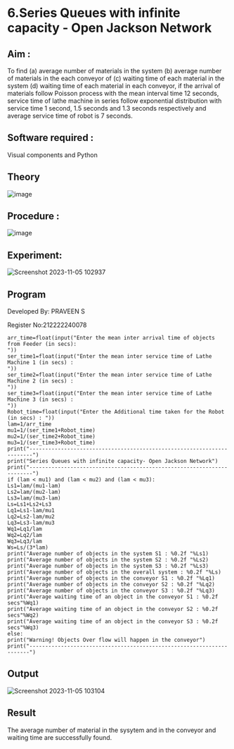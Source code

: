 # 6.Series Queues with infinite capacity - Open Jackson Network

## Aim :
To find (a) average number of materials in the system (b) average number of materials in the each conveyor of (c) waiting time of each material in the system (d) waiting time of each material in each conveyor, if the arrival  of materials follow Poisson process with the mean interval time 12 seconds, service time of  lathe machine in series follow exponential distribution  with service time  1 second, 1.5 seconds and 1.3 seconds respectively and average service time of robot is 7 seconds.

## Software required :
Visual components and Python

## Theory

![image](https://user-images.githubusercontent.com/103921593/203239736-7b81f599-71a8-4ae7-b63e-5d98acd9ea54.png)


## Procedure :

![image](https://user-images.githubusercontent.com/103921593/203239789-bc870dce-6727-487b-a0e2-4fc3f5114889.png)


## Experiment:

![Screenshot 2023-11-05 102937](https://github.com/Praveen0500/Open-Jacson-Networks/assets/120218611/809581b5-cc26-46a5-96fa-e146438b83d1)

## Program

Developed By: PRAVEEN S

Register No:212222240078



```
arr_time=float(input("Enter the mean inter arrival time of objects from Feeder (in secs):
"))
ser_time1=float(input("Enter the mean inter service time of Lathe Machine 1 (in secs) :
"))
ser_time2=float(input("Enter the mean inter service time of Lathe Machine 2 (in secs) :
"))
ser_time3=float(input("Enter the mean inter service time of Lathe Machine 3 (in secs) :
"))
Robot_time=float(input("Enter the Additional time taken for the Robot (in secs) : "))
lam=1/arr_time
mu1=1/(ser_time1+Robot_time)
mu2=1/(ser_time2+Robot_time)
mu3=1/(ser_time3+Robot_time)
print("-----------------------------------------------------------------------")
print("Series Queues with infinite capacity- Open Jackson Network")
print("-----------------------------------------------------------------------")
if (lam < mu1) and (lam < mu2) and (lam < mu3):
Ls1=lam/(mu1-lam)
Ls2=lam/(mu2-lam)
Ls3=lam/(mu3-lam)
Ls=Ls1+Ls2+Ls3
Lq1=Ls1-lam/mu1
Lq2=Ls2-lam/mu2
Lq3=Ls3-lam/mu3
Wq1=Lq1/lam
Wq2=Lq2/lam
Wq3=Lq3/lam
Ws=Ls/(3*lam)
print("Average number of objects in the system S1 : %0.2f "%Ls1)
print("Average number of objects in the system S2 : %0.2f "%Ls2)
print("Average number of objects in the system S3 : %0.2f "%Ls3)
print("Average number of objects in the overall system : %0.2f "%Ls)
print("Average number of objects in the conveyor S1 : %0.2f "%Lq1)
print("Average number of objects in the conveyor S2 : %0.2f "%Lq2)
print("Average number of objects in the conveyor S3 : %0.2f "%Lq3)
print("Average waiting time of an object in the conveyor S1 : %0.2f secs"%Wq1)
print("Average waiting time of an object in the conveyor S2 : %0.2f secs"%Wq2)
print("Average waiting time of an object in the conveyor S3 : %0.2f secs"%Wq3)
else:
print("Warning! Objects Over flow will happen in the conveyor")
print("----------------------------------------------------------------------")
```


## Output
![Screenshot 2023-11-05 103104](https://github.com/Praveen0500/Open-Jacson-Networks/assets/120218611/b25d9879-5303-4dd0-83bb-99b8a1f8de8b)



## Result
The average number of material in the sysytem and in the conveyor and waiting time are
successfully found.
